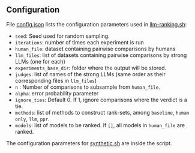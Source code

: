 ## Configuration
File [config.json](config.json) lists the configuration parameters used in [llm-ranking.sh](llm-ranking.sh):

- `seed`: Seed used for random sampling.
- `iterations`: number of times each experiment is run
- `human_file`: dataset containing pairwise comparisons by humans
- `llm_files`: list of datasets containing pairwise comparisons by strong LLMs (one for each)
- `experiments_base_dir`: folder where the output will be stored.
- `judges`: list of names of the strong LLMs (same order as their corresponding files in `llm_files`)
- `n` : Number of comparisons to subsample from `human_file`.
- `alpha`: error probability parameter
- `ignore_ties`: Default 0. If 1, ignore comparisons where the verdict is a tie.
- `methods`: list of methods to construct rank-sets, among `baseline`, `human only`, `llm`, `ppr`.
- `models`: list of models to be ranked. If `[]`, all models in `human_file` are ranked.

The configuration parameters for [synthetic.sh](synthetic.sh) are inside the script.